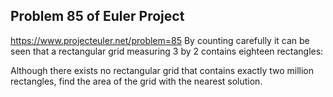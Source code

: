 ## Problem 85 of Euler Project 
https://www.projecteuler.net/problem=85
By counting carefully it can be seen that a rectangular grid measuring 3 by 2 contains eighteen rectangles:


Although there exists no rectangular grid that contains exactly two million rectangles, find the area of the grid with the nearest solution.